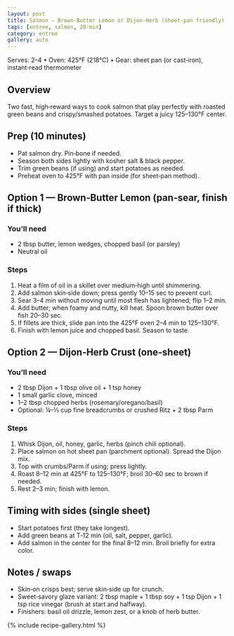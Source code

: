 ```yaml
---
layout: post
title: Salmon — Brown‑Butter Lemon or Dijon‑Herb (sheet‑pan friendly)
tags: [entree, salmon, 20‑min]
category: entree
gallery: auto
---
```


Serves: 2–4 • Oven: 425°F (218°C) • Gear: sheet pan (or cast‑iron), instant‑read thermometer

## Overview
Two fast, high‑reward ways to cook salmon that play perfectly with roasted green beans and crispy/smashed potatoes. Target a juicy 125–130°F center.

## Prep (10 minutes)
- Pat salmon dry. Pin‑bone if needed.
- Season both sides lightly with kosher salt & black pepper.
- Trim green beans (if using) and start potatoes as needed.
- Preheat oven to 425°F with pan inside (for sheet‑pan method).

## Option 1 — Brown‑Butter Lemon (pan‑sear, finish if thick)
### You’ll need
- 2 tbsp butter, lemon wedges, chopped basil (or parsley)
- Neutral oil

### Steps
1. Heat a film of oil in a skillet over medium‑high until shimmering.
2. Add salmon skin‑side down; press gently 10–15 sec to prevent curl.
3. Sear 3–4 min without moving until most flesh has lightened; flip 1–2 min.
4. Add butter; when foamy and nutty, kill heat. Spoon brown butter over fish 20–30 sec.
5. If fillets are thick, slide pan into the 425°F oven 2–4 min to 125–130°F.
6. Finish with lemon juice and chopped basil. Season to taste.

## Option 2 — Dijon‑Herb Crust (one‑sheet)
### You’ll need
- 2 tbsp Dijon + 1 tbsp olive oil + 1 tsp honey
- 1 small garlic clove, minced
- 1–2 tbsp chopped herbs (rosemary/oregano/basil)
- Optional: ¼–⅓ cup fine breadcrumbs or crushed Ritz + 2 tbsp Parm

### Steps
1. Whisk Dijon, oil, honey, garlic, herbs (pinch chili optional).
2. Place salmon on hot sheet pan (parchment optional). Spread the Dijon mix.
3. Top with crumbs/Parm if using; press lightly.
4. Roast 8–12 min at 425°F to 125–130°F; broil 30–60 sec to brown if needed.
5. Rest 2–3 min; finish with lemon.

## Timing with sides (single sheet)
- Start potatoes first (they take longest).
- Add green beans at T‑12 min (oil, salt, pepper, garlic).
- Add salmon in the center for the final 8–12 min. Broil briefly for extra color.

## Notes / swaps
- Skin‑on crisps best; serve skin‑side up for crunch.
- Sweet‑savory glaze variant: 2 tbsp maple + 1 tbsp soy + 1 tsp Dijon + 1 tsp rice vinegar (brush at start and halfway).
- Finishers: basil oil drizzle, lemon zest, or a knob of herb butter.

{% include recipe-gallery.html %}
